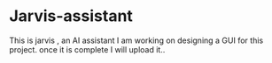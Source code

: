 # Jarvis-assistant
This is jarvis , an AI assistant
I am working on designing a GUI for this project.
once it is complete I will upload it..
